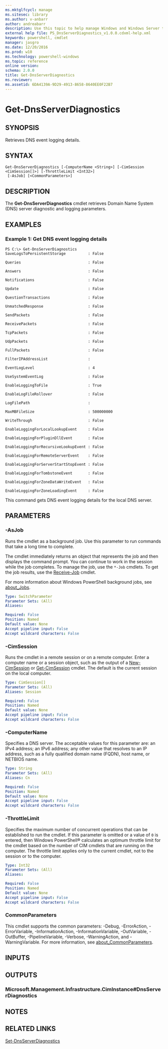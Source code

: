 ```yaml
---
ms.mktglfcycl: manage
ms.sitesec: library
ms.author: v-anbarr
author: andreabarr
description: Use this topic to help manage Windows and Windows Server technologies with Windows PowerShell.
external help file: PS_DnsServerDiagnostics_v1.0.0.cdxml-help.xml
keywords: powershell, cmdlet
manager: jasgro
ms.date: 12/20/2016
ms.prod: w10
ms.technology: powershell-windows
ms.topic: reference
online version: 
schema: 2.0.0
title: Get-DnsServerDiagnostics
ms.reviewer:
ms.assetid: 6DA4139A-9D29-4913-8658-8640EE0F22B7
---
```


# Get-DnsServerDiagnostics

## SYNOPSIS
Retrieves DNS event logging details.

## SYNTAX

```
Get-DnsServerDiagnostics [-ComputerName <String>] [-CimSession <CimSession[]>] [-ThrottleLimit <Int32>]
 [-AsJob] [<CommonParameters>]
```

## DESCRIPTION
The **Get-DnsServerDiagnostics** cmdlet retrieves Domain Name System (DNS) server diagnostic and logging parameters.

## EXAMPLES

### Example 1: Get DNS event logging details
```
PS C:\> Get-DnsServerDiagnostics
SaveLogsToPersistentStorage          : False

Queries                              : False

Answers                              : False

Notifications                        : False

Update                               : False

QuestionTransactions                 : False

UnmatchedResponse                    : False

SendPackets                          : False

ReceivePackets                       : False

TcpPackets                           : False

UdpPackets                           : False

FullPackets                          : False

FilterIPAddressList                  :

EventLogLevel                        : 4

UseSystemEventLog                    : False

EnableLoggingToFile                  : True

EnableLogFileRollover                : False

LogFilePath                          :

MaxMBFileSize                        : 500000000

WriteThrough                         : False

EnableLoggingForLocalLookupEvent     : False

EnableLoggingForPluginDllEvent       : False

EnableLoggingForRecursiveLookupEvent : False

EnableLoggingForRemoteServerEvent    : False

EnableLoggingForServerStartStopEvent : False

EnableLoggingForTombstoneEvent       : False

EnableLoggingForZoneDataWriteEvent   : False

EnableLoggingForZoneLoadingEvent     : False
```

This command gets DNS event logging details for the local DNS server.

## PARAMETERS

### -AsJob
Runs the cmdlet as a background job. Use this parameter to run commands that take a long time to complete. 

The cmdlet immediately returns an object that represents the job and then displays the command prompt. 
You can continue to work in the session while the job completes. 
To manage the job, use the `*-Job` cmdlets. 
To get the job results, use the [Receive-Job](http://go.microsoft.com/fwlink/?LinkID=113372) cmdlet. 

For more information about Windows PowerShell background jobs, see [about_Jobs](http://go.microsoft.com/fwlink/?LinkID=113251).

```yaml
Type: SwitchParameter
Parameter Sets: (All)
Aliases: 

Required: False
Position: Named
Default value: None
Accept pipeline input: False
Accept wildcard characters: False
```

### -CimSession
Runs the cmdlet in a remote session or on a remote computer.
Enter a computer name or a session object, such as the output of a [New-CimSession](http://go.microsoft.com/fwlink/p/?LinkId=227967) or [Get-CimSession](http://go.microsoft.com/fwlink/p/?LinkId=227966) cmdlet.
The default is the current session on the local computer.

```yaml
Type: CimSession[]
Parameter Sets: (All)
Aliases: Session

Required: False
Position: Named
Default value: None
Accept pipeline input: False
Accept wildcard characters: False
```

### -ComputerName
Specifies a DNS server.
The acceptable values for this parameter are: an IPv4 address; an IPv6 address; any other value that resolves to an IP address, such as a fully qualified domain name (FQDN), host name, or NETBIOS name.

```yaml
Type: String
Parameter Sets: (All)
Aliases: Cn

Required: False
Position: Named
Default value: None
Accept pipeline input: False
Accept wildcard characters: False
```

### -ThrottleLimit
Specifies the maximum number of concurrent operations that can be established to run the cmdlet.
If this parameter is omitted or a value of `0` is entered, then Windows PowerShell® calculates an optimum throttle limit for the cmdlet based on the number of CIM cmdlets that are running on the computer.
The throttle limit applies only to the current cmdlet, not to the session or to the computer.

```yaml
Type: Int32
Parameter Sets: (All)
Aliases: 

Required: False
Position: Named
Default value: None
Accept pipeline input: False
Accept wildcard characters: False
```

### CommonParameters
This cmdlet supports the common parameters: -Debug, -ErrorAction, -ErrorVariable, -InformationAction, -InformationVariable, -OutVariable, -OutBuffer, -PipelineVariable, -Verbose, -WarningAction, and -WarningVariable. For more information, see [about_CommonParameters](http://go.microsoft.com/fwlink/?LinkID=113216).

## INPUTS

## OUTPUTS

### Microsoft.Management.Infrastructure.CimInstance#DnsServerDiagnostics

## NOTES

## RELATED LINKS

[Set-DnsServerDiagnostics](./Set-DnsServerDiagnostics.md)

